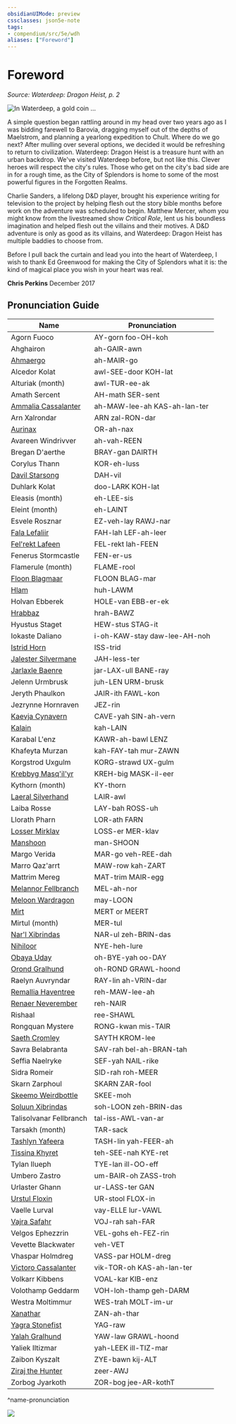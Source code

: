 ```yaml
---
obsidianUIMode: preview
cssclasses: json5e-note
tags:
- compendium/src/5e/wdh
aliases: ["Foreword"]
---
```

# Foreword
*Source: Waterdeep: Dragon Heist, p. 2* 

![In Waterdeep, a gold coin ...](/3-Mechanics/CLI/adventures/waterdeep-dragon-heist/img/cover.webp#center "In Waterdeep, a gold coin is called a dragon, and someone has hidden half a million dragons in the City of Splendors. Tyler Jacobson illustrates the villains hunting for the treasure. May the gods protect any adventurer who stands in their way!")

A simple question began rattling around in my head over two years ago as I was bidding farewell to Barovia, dragging myself out of the depths of Maelstrom, and planning a yearlong expedition to Chult. Where do we go next? After mulling over several options, we decided it would be refreshing to return to civilization. Waterdeep: Dragon Heist is a treasure hunt with an urban backdrop. We've visited Waterdeep before, but not like this. Clever heroes will respect the city's rules. Those who get on the city's bad side are in for a rough time, as the City of Splendors is home to some of the most powerful figures in the Forgotten Realms.

Charlie Sanders, a lifelong D&D player, brought his experience writing for television to the project by helping flesh out the story bible months before work on the adventure was scheduled to begin. Matthew Mercer, whom you might know from the livestreamed show *Critical Role*, lent us his boundless imagination and helped flesh out the villains and their motives. A D&D adventure is only as good as its villains, and Waterdeep: Dragon Heist has multiple baddies to choose from.

Before I pull back the curtain and lead you into the heart of Waterdeep, I wish to thank Ed Greenwood for making the City of Splendors what it is: the kind of magical place you wish in your heart was real.

**Chris Perkins** December 2017

## Pronunciation Guide

| Name | Pronunciation |
|------|---------------|
| Agorn Fuoco | AY-gorn foo-OH-koh |
| Ahghairon | ah-GAIR-awn |
| [Ahmaergo](/3-Mechanics/CLI/bestiary/npc/ahmaergo-wdh.md) | ah-MAIR-go |
| Alcedor Kolat | awl-SEE-door KOH-lat |
| Alturiak (month) | awl-TUR-ee-ak |
| Amath Sercent | AH-math SER-sent |
| [Ammalia Cassalanter](/3-Mechanics/CLI/bestiary/npc/ammalia-cassalanter-wdh.md) | ah-MAW-lee-ah KAS-ah-lan-ter |
| Arn Xalrondar | ARN zal-RON-dar |
| [Aurinax](/3-Mechanics/CLI/bestiary/npc/aurinax-wdh.md) | OR-ah-nax |
| Avareen Windrivver | ah-vah-REEN |
| Bregan D'aerthe | BRAY-gan DAIRTH |
| Corylus Thann | KOR-eh-luss |
| [Davil Starsong](/3-Mechanics/CLI/bestiary/npc/davil-starsong-wdh.md) | DAH-vil |
| Duhlark Kolat | doo-LARK KOH-lat |
| Eleasis (month) | eh-LEE-sis |
| Eleint (month) | eh-LAINT |
| Esvele Rosznar | EZ-veh-lay RAWJ-nar |
| [Fala Lefaliir](/3-Mechanics/CLI/bestiary/npc/fala-lefaliir-wdh.md) | FAH-lah LEF-ah-leer |
| [Fel'rekt Lafeen](/3-Mechanics/CLI/bestiary/npc/felrekt-lafeen-wdh.md) | FEL-rekt lah-FEEN |
| Fenerus Stormcastle | FEN-er-us |
| Flamerule (month) | FLAME-rool |
| [Floon Blagmaar](/3-Mechanics/CLI/bestiary/npc/floon-blagmaar-wdh.md) | FLOON BLAG-mar |
| [Hlam](/3-Mechanics/CLI/bestiary/npc/hlam-wdh.md) | huh-LAWM |
| Holvan Ebberek | HOLE-van EBB-er-ek |
| [Hrabbaz](/3-Mechanics/CLI/bestiary/npc/hrabbaz-wdh.md) | hrah-BAWZ |
| Hyustus Staget | HEW-stus STAG-it |
| Iokaste Daliano | i-oh-KAW-stay daw-lee-AH-noh |
| [Istrid Horn](/3-Mechanics/CLI/bestiary/npc/istrid-horn-wdh.md) | ISS-trid |
| [Jalester Silvermane](/3-Mechanics/CLI/bestiary/npc/jalester-silvermane-wdh.md) | JAH-less-ter |
| [Jarlaxle Baenre](/3-Mechanics/CLI/bestiary/npc/jarlaxle-baenre-wdh.md) | jar-LAX-ull BANE-ray |
| Jelenn Urmbrusk | juh-LEN URM-brusk |
| Jeryth Phaulkon | JAIR-ith FAWL-kon |
| Jezrynne Hornraven | JEZ-rin |
| [Kaevja Cynavern](/3-Mechanics/CLI/bestiary/npc/kaevja-cynavern-wdh.md) | CAVE-yah SIN-ah-vern |
| [Kalain](/3-Mechanics/CLI/bestiary/npc/kalain-wdh.md) | kah-LAIN |
| Karabal L'enz | KAWR-ah-bawl LENZ |
| Khafeyta Murzan | kah-FAY-tah mur-ZAWN |
| Korgstrod Uxgulm | KORG-strawd UX-gulm |
| [Krebbyg Masq'il'yr](/3-Mechanics/CLI/bestiary/npc/krebbyg-masqilyr-wdh.md) | KREH-big MASK-il-eer |
| Kythorn (month) | KY-thorn |
| [Laeral Silverhand](/3-Mechanics/CLI/bestiary/npc/laeral-silverhand-wdh.md) | LAIR-awl |
| Laiba Rosse | LAY-bah ROSS-uh |
| Llorath Pharn | LOR-ath FARN |
| [Losser Mirklav](/3-Mechanics/CLI/bestiary/npc/losser-mirklav-wdh.md) | LOSS-er MER-klav |
| [Manshoon](/3-Mechanics/CLI/bestiary/npc/manshoon-wdh.md) | man-SHOON |
| Margo Verida | MAR-go veh-REE-dah |
| Marro Qaz'arrt | MAW-row kah-ZART |
| Mattrim Mereg | MAT-trim MAIR-egg |
| [Melannor Fellbranch](/3-Mechanics/CLI/bestiary/npc/melannor-fellbranch-wdh.md) | MEL-ah-nor |
| [Meloon Wardragon](/3-Mechanics/CLI/bestiary/npc/meloon-wardragon-wdh.md) | may-LOON |
| [Mirt](/3-Mechanics/CLI/bestiary/npc/mirt-wdh.md) | MERT or MEERT |
| Mirtul (month) | MER-tul |
| [Nar'l Xibrindas](/3-Mechanics/CLI/bestiary/npc/narl-xibrindas-wdh.md) | NAR-ul zeh-BRIN-das |
| [Nihiloor](/3-Mechanics/CLI/bestiary/npc/nihiloor-wdh.md) | NYE-heh-lure |
| [Obaya Uday](/3-Mechanics/CLI/bestiary/npc/obaya-uday-wdh.md) | oh-BYE-yah oo-DAY |
| [Orond Gralhund](/3-Mechanics/CLI/bestiary/npc/orond-gralhund-wdh.md) | oh-ROND GRAWL-hoond |
| Raelyn Auvryndar | RAY-lin ah-VRIN-dar |
| [Remallia Haventree](/3-Mechanics/CLI/bestiary/npc/remallia-haventree-wdh.md) | reh-MAW-lee-ah |
| [Renaer Neverember](/3-Mechanics/CLI/bestiary/npc/renaer-neverember-wdh.md) | reh-NAIR |
| Rishaal | ree-SHAWL |
| Rongquan Mystere | RONG-kwan mis-TAIR |
| [Saeth Cromley](/3-Mechanics/CLI/bestiary/npc/saeth-cromley-wdh.md) | SAYTH KROM-lee |
| Savra Belabranta | SAV-rah bel-ah-BRAN-tah |
| Seffia Naelryke | SEF-yah NAIL-rike |
| Sidra Romeir | SID-rah roh-MEER |
| Skarn Zarphoul | SKARN ZAR-fool |
| [Skeemo Weirdbottle](/3-Mechanics/CLI/bestiary/npc/skeemo-weirdbottle-wdh.md) | SKEE-moh |
| [Soluun Xibrindas](/3-Mechanics/CLI/bestiary/npc/soluun-xibrindas-wdh.md) | soh-LOON zeh-BRIN-das |
| Talisolvanar Fellbranch | tal-iss-AWL-van-ar |
| Tarsakh (month) | TAR-sack |
| [Tashlyn Yafeera](/3-Mechanics/CLI/bestiary/npc/tashlyn-yafeera-wdh.md) | TASH-lin yah-FEER-ah |
| [Tissina Khyret](/3-Mechanics/CLI/bestiary/npc/tissina-khyret-wdh.md) | teh-SEE-nah KYE-ret |
| Tylan Ilueph | TYE-lan ill-OO-eff |
| Umbero Zastro | um-BAIR-oh ZASS-troh |
| Urlaster Ghann | ur-LASS-ter GAN |
| [Urstul Floxin](/3-Mechanics/CLI/bestiary/npc/urstul-floxin-wdh.md) | UR-stool FLOX-in |
| Vaelle Lurval | vay-ELLE lur-VAWL |
| [Vajra Safahr](/3-Mechanics/CLI/bestiary/npc/vajra-safahr-wdh.md) | VOJ-rah sah-FAR |
| Velgos Ephezzrin | VEL-gohs eh-FEZ-rin |
| Vevette Blackwater | veh-VET |
| Vhaspar Holmdreg | VASS-par HOLM-dreg |
| [Victoro Cassalanter](/3-Mechanics/CLI/bestiary/npc/victoro-cassalanter-wdh.md) | vik-TOR-oh KAS-ah-lan-ter |
| Volkarr Kibbens | VOAL-kar KIB-enz |
| Volothamp Geddarm | VOH-loh-thamp geh-DARM |
| Westra Moltimmur | WES-trah MOLT-im-ur |
| [Xanathar](/3-Mechanics/CLI/bestiary/npc/xanathar-wdh.md) | ZAN-ah-thar |
| [Yagra Stonefist](/3-Mechanics/CLI/bestiary/npc/yagra-stonefist-wdh.md) | YAG-raw |
| [Yalah Gralhund](/3-Mechanics/CLI/bestiary/npc/yalah-gralhund-wdh.md) | YAW-law GRAWL-hoond |
| Yaliek Iltizmar | yah-LEEK ill-TIZ-mar |
| Zaibon Kyszalt | ZYE-bawn kij-ALT |
| [Ziraj the Hunter](/3-Mechanics/CLI/bestiary/npc/ziraj-the-hunter-wdh.md) | zeer-AWJ |
| Zorbog Jyarkoth | ZOR-bog jee-AR-kothT |
^name-pronunciation

![](/3-Mechanics/CLI/adventures/waterdeep-dragon-heist/img/revelry.webp#center)